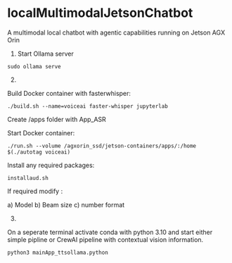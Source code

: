 # localMultimodalJetsonChatbot
A multimodal local chatbot with agentic capabilities running on Jetson AGX Orin


1. Start Ollama server
```
sudo ollama serve
```

2.

Build Docker container with fasterwhisper:

```
./build.sh --name=voiceai faster-whisper jupyterlab
```

Create /apps folder with App_ASR

Start Docker container:


```
./run.sh --volume /agxorin_ssd/jetson-containers/apps/:/home $(./autotag voiceai)
```

Install any required packages:

```
installaud.sh
```

If required modify :

a) Model 
b) Beam size
c) number format

3.
On a seperate terminal activate conda with python 3.10
and start either simple pipline or
CrewAI pipeline with contextual vision information.

```
python3 mainApp_ttsollama.python

```

